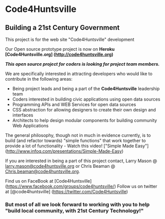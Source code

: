 Code4Huntsville
===========

<h2>Building a 21st Century Government</h2>

This project is for the web site "Code4Huntsville" development 

Our Open source prototype project is now on **Heroku**<br>
**[Code4Huntsville.org] (http://code4huntsville.org)**<p>

<i><b>This open source project for coders is looking for project team members.</b></i>  

We are specifically interested in attracting developers who would like to contribute in the following areas:

* Being project leads and being a part of the **Code4Huntsville** leadership team
* Coders interested in building civic applications using open data sources
* Programming APIs and WEB Services for open data sources
* CSS abstraction for allowing designers to create their own design and interfaces
* Architects to help design modular components for building community Web Applications

The general philosophy, though not in much in evidence currently, is to build (and refactor towards) "simple functions" that work together to provide a lot of functionality -  Watch this video! ["Simple Made Easy"] (http://www.infoq.com/presentations/Simple-Made-Easy)

If you are interested in being a part of this project contact, Larry Mason @ larry.mason@code4huntsville.org or Chris Beaman @ Chris.beaman@code4huntsville.org.

Find us on FaceBook at [Code4Huntsville] (https://www.facebook.com/groups/code4huntsville/) 
Follow us on twitter at [@code4huntsville] (https://twitter.com/Code4Huntsville)
 
<h3>But most of all we look forward to working with you to help "build local community, with 21st Century Technology!"</h3>


